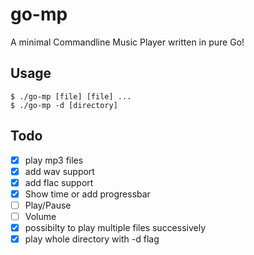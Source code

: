 # go-mp

A minimal Commandline Music Player written in pure Go!

## Usage
```
$ ./go-mp [file] [file] ...
$ ./go-mp -d [directory]
```

## Todo
- [x] play mp3 files
- [x] add wav support
- [x] add flac support
- [x] Show time or add progressbar
- [ ] Play/Pause
- [ ] Volume
- [x] possibilty to play multiple files successively
- [x] play whole directory with -d flag 